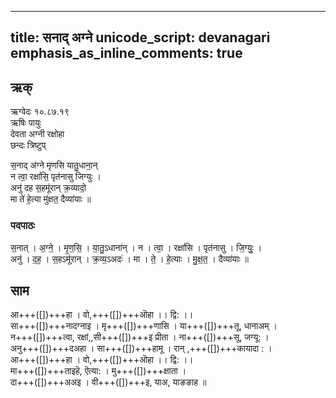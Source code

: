  ---
title: सनाद् अग्ने
unicode_script: devanagari
emphasis_as_inline_comments: true
---

## ऋक्

ऋग्वेदः  १०.८७.१९  
ऋषिः  पायुः  
देवता  अग्नी रक्षोहा  
छन्दः  त्रिष्टुप्

स॒नाद् अ॑ग्ने मृणसि यातु॒धाना॒न्  
न त्वा॒ रक्षां॑सि॒ पृत॑नासु जिग्युः ।  
अनु॑ दह स॒हमू॑रान् क्र॒व्यादो॒  
मा ते॑ हे॒त्या मु॑क्षत॒ दैव्या॑याः ॥

### पदपाठः
स॒नात् । अ॒ग्ने॒ । मृ॒ण॒सि॒ । या॒तु॒ऽधाना॑न् । न । त्वा॒ । रक्षां॑सि । पृत॑नासु । जि॒ग्युः॒ ।  
अनु॑ । द॒ह॒ । स॒हऽमू॑रान् । क्र॒व्य॒ऽअदः॑ । मा । ते॒ । हे॒त्याः । मु॒क्ष॒त॒ । दैव्या॑याः ॥

## साम
<div class="audioEmbed"  caption="रामानुजार्यः 1974 " src="https://archive
.org/download/jaiminIya-sAma-gAna-paravastu-tradition-rAmAnuja/sanAd-agne.mp3"></div>
<div class="audioEmbed"  caption="गोपालार्यः 2015  " src="https://archive
.org/download/jaiminIya-sAma-gAna-paravastu-tradition-gopAla-2015/sanAd-agne.mp3"></div>

आ+++([])+++हा । वो,+++([])+++ऒहा ।। द्वि: ।।  
सा+++([])+++नादग्नाइ । मृ+++([])+++णासि । या+++([])+++तू, धानाअम् ।  
न+++([])+++त्वा, रक्षां,,सी+++([])+++इ प्रीता । ना+++([])+++सू, जग्यू: ।  
अनु+++([])+++दअहा । सा+++([])+++हामू । रान् ,+++([])+++कायादा : ।  
आ+++([])+++हा । वो,+++([])+++ऒहा ।। द्वि: ।।  
मा+++([])+++ताइहॆ, ऎत्या: । मु+++([])+++क्षाता ।  
दा+++([])+++अअइ । वी+++([])+++इ, याअ, याङङाह ॥
